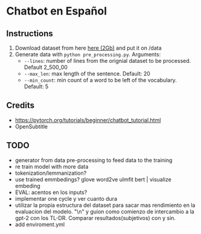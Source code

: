 # Chatbot en Español

## Instructions

1. Download dataset from here [here (2Gb)](http://opus.nlpl.eu/download.php?f=OpenSubtitles/v2018/mono/OpenSubtitles.raw.es.gz ) and put it on /data
2. Generate data with `python pre_processing.py`. Arguments:
   - `--lines`: number of lines from the orignial dataset to be processed. Default 2_500_00
   - `--max_len`: max length of the sentence. Default: 20
   - `--min_count`: min count of a word to be left of the vocabulary. Default: 5

## Credits

- https://pytorch.org/tutorials/beginner/chatbot_tutorial.html
- OpenSubtitle

## TODO

- generator from data pre-processing to feed data to the training
- re train model with more data
- tokenization/lemmanization?
- use trained emmbedings? glove word2ve ulmfit bert | visualize embeding
- EVAL: acentos en los inputs?
- implementar one cycle y ver cuanto dura
- utilizar la propia estructura del dataset para sacar mas rendimiento en la evaluacion del modelo. "\n" y guion como comienzo de intercambio a la gpt-2 con los TL-DR. Comparar resultados(subjetivos) con y sin.
- add enviroment.yml